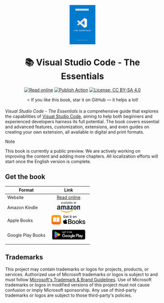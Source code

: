 <div align="center">

<img src="./docs/en/cover.jpg" alt="" align="center" height="128" />

# 📚 Visual Studio Code - The Essentials

[![Read online](https://img.shields.io/badge/eBook-Read_online-blue?style=flat-square)](https://microsoft.github.io/vscode-essentials/en/)
[![Publish Action](https://img.shields.io/github/actions/workflow/status/microsoft/vscode-essentials/publish.yml?style=flat-square&label=Publish&logo=github)](https://github.com/microsoft/vscode-essentials/actions/workflows/publish.yml)
[![License: CC BY-SA 4.0](https://img.shields.io/badge/License-CC%20BY--SA-222?style=flat-square)](https://creativecommons.org/licenses/by-sa/4.0/)

:star: If you like this book, star it on GitHub — it helps a lot!

</div>

*Visual Studio Code - The Essentials* is a comprehensive guide that explores the capabilities of [Visual Studio Code](https://code.visualstudio.com/), aiming to help both beginners and experienced developers harness its full potential. The book covers essential and advanced features, customization, extensions, and even guides on creating your own extension, all available in digital and print formats.

> [!Note]
> This book is currently a public preview. We are actively working on improving the content and adding more chapters. All localization efforts will start once the English version is complete.

## Get the book

| Format | Link |
|-|:-:|
| Website | [Read online](https://microsoft.github.io/vscode-essentials/en/) | 
| Amazon Kindle | <a href="https://aka.ms/vscode-essentials-book/kindle"><picture><source media="(prefers-color-scheme: dark)" srcset="./images/badge-amazon-rev.png"><img alt="Get it on Amazon" src="./images/badge-amazon.png" height="36"></picture></a> |
| Apple Books | <a href="https://aka.ms/vscode-essentials-book/apple"><picture><source media="(prefers-color-scheme: dark)" srcset="./images/badge-apple-books-rev.png"><img alt="Get it on Apple Books" src="./images/badge-apple-books.png" height="32"></picture></a> |
| Google Play Books | <a href="https://aka.ms/vscode-essentials-book/googleplay"><img alt="Get it on Google Play Books" src="./images/badge-google-play.png" height="48"></a> |

## Trademarks

This project may contain trademarks or logos for projects, products, or services. Authorized use of Microsoft
trademarks or logos is subject to and must follow
[Microsoft's Trademark & Brand Guidelines](https://www.microsoft.com/en-us/legal/intellectualproperty/trademarks/usage/general).
Use of Microsoft trademarks or logos in modified versions of this project must not cause confusion or imply Microsoft sponsorship.
Any use of third-party trademarks or logos are subject to those third-party's policies.
